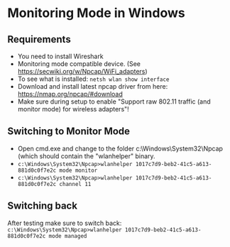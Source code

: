 # Monitoring Mode in Windows
## Requirements
- You need to install Wireshark
- Monitoring mode compatible device. (See https://secwiki.org/w/Npcap/WiFi_adapters)
- To see what is installed: `netsh wlan show interface`
- Download and install latest npcap driver from here: https://nmap.org/npcap/#download
- Make sure during setup to enable "Support raw 802.11 traffic (and monitor mode) for wireless adapters"!

## Switching to Monitor Mode
- Open cmd.exe and change to the folder c:\Windows\System32\Npcap (which should contain the "wlanhelper" binary.
- `c:\Windows\System32\Npcap>wlanhelper 1017c7d9-beb2-41c5-a613-881d0c0f7e2c mode monitor`
- `c:\Windows\System32\Npcap>wlanhelper 1017c7d9-beb2-41c5-a613-881d0c0f7e2c channel 11`

## Switching back
After testing make sure to switch back:   
`c:\Windows\System32\Npcap>wlanhelper 1017c7d9-beb2-41c5-a613-881d0c0f7e2c mode managed`   
